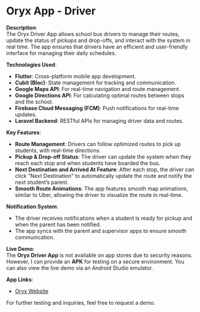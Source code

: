 # Oryx App - Driver

**Description**:  
The Oryx Driver App allows school bus drivers to manage their routes, update the status of pickups and drop-offs, and interact with the system in real time. The app ensures that drivers have an efficient and user-friendly interface for managing their daily schedules.

**Technologies Used**:
- **Flutter**: Cross-platform mobile app development.
- **Cubit (Bloc)**: State management for tracking and communication.
- **Google Maps API**: For real-time navigation and route management.
- **Google Directions API**: For calculating optimal routes between stops and the school.
- **Firebase Cloud Messaging (FCM)**: Push notifications for real-time updates.
- **Laravel Backend**: RESTful APIs for managing driver data and routes.

**Key Features**:
- **Route Management**: Drivers can follow optimized routes to pick up students, with real-time directions.
- **Pickup & Drop-off Status**: The driver can update the system when they reach each stop and when students have boarded the bus.
- **Next Destination and Arrived At Feature**: After each stop, the driver can click "Next Destination" to automatically update the route and notify the next student’s parent.
- **Smooth Route Animations**: The app features smooth map animations, similar to Uber, allowing the driver to visualize the route in real-time.

**Notification System**:
- The driver receives notifications when a student is ready for pickup and when the parent has been notified.
- The app syncs with the parent and supervisor apps to ensure smooth communication.

**Live Demo**:  
The **Oryx Driver App** is not available on app stores due to security reasons. However, I can provide an **APK** for testing on a secure environment. You can also view the live demo via an Android Studio emulator.

**App Links**:
- [Oryx Website](https://weareoryx.com/ar)

For further testing and inquiries, feel free to request a demo.
